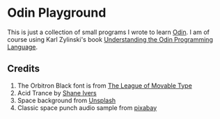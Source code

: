 # Odin Playground

This is just a collection of small programs I wrote to learn [Odin](https://odin-lang.org). I am of course using Karl Zylinski's book [Understanding the Odin Programming Language](https://odinbook.com/).

## Credits

1. The Orbitron Black font is from [The League of Movable Type](https://www.theleagueofmoveabletype.com/)
1. Acid Trance by [Shane Ivers](https://www.silvermansound.com)
1. Space background from [Unsplash](https://unsplash.com/s/photos/deep-space)
1. Classic space punch audio sample from [pixabay](https://pixabay.com)